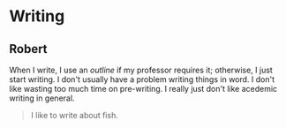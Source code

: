 # Writing
## Robert
When I write, I use an *outline* if my professor requires it; otherwise, I just start writing. I don't usually have a problem writing things in word. I don't like wasting too much time on pre-writing. I really just don't like acedemic writing in general.
>I like to write about fish. 
